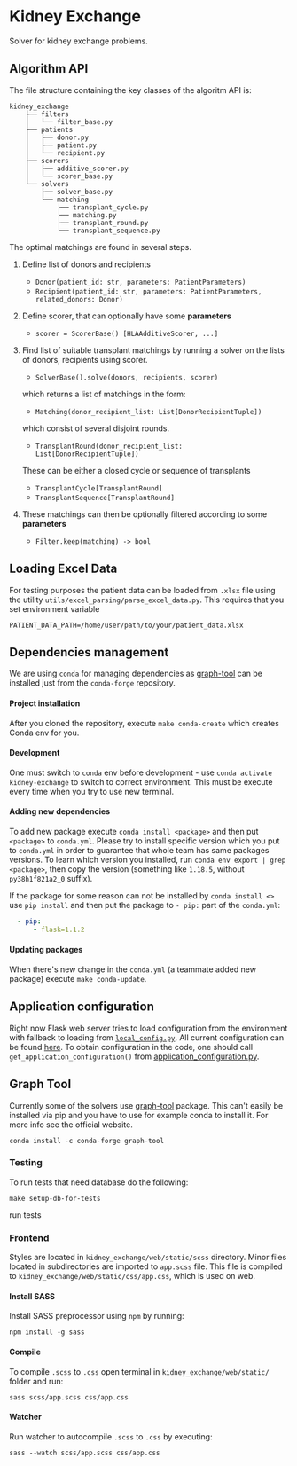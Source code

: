 # Kidney Exchange

Solver for kidney exchange problems. 

## Algorithm API
The file structure containing the key classes of the algoritm API is: 
```
kidney_exchange
    ├── filters
    │   └── filter_base.py
    ├── patients
    │   ├── donor.py
    │   ├── patient.py
    │   └── recipient.py
    ├── scorers
    │   ├── additive_scorer.py
    │   └── scorer_base.py
    └── solvers
        ├── solver_base.py
        └── matching
            ├── transplant_cycle.py
            ├── matching.py
            ├── transplant_round.py
            └── transplant_sequence.py

```
The optimal matchings are found in several steps.
1. Define list of donors and recipients 
    - `Donor(patient_id: str, parameters: PatientParameters)`
    - `Recipient(patient_id: str, parameters: PatientParameters, related_donors: Donor)`
     
2. Define scorer, that can optionally have some <b>parameters</b>
    - `scorer = ScorerBase() [HLAAdditiveScorer, ...]`
    
3. Find list of suitable transplant matchings by running a solver on the 
lists of donors, recipients using scorer.
    - `SolverBase().solve(donors, recipients, scorer)`
    
    which returns a list of matchings in the form:      
    - `Matching(donor_recipient_list: List[DonorRecipientTuple])`

    which consist of several disjoint rounds. 
    - `TransplantRound(donor_recipient_list: List[DonorRecipientTuple])`  
    
    These can be either a closed cycle or sequence of transplants
    - `TransplantCycle[TransplantRound]`
    - `TransplantSequence[TransplantRound]`
    
4. These matchings can then be optionally filtered according to some <b>parameters</b> 
    - `Filter.keep(matching) -> bool`
    
## Loading Excel Data
For testing purposes the patient data can be loaded from `.xlsx` file using the utility `utils/excel_parsing/parse_excel_data.py`. This requires that you set environment variable 
```
PATIENT_DATA_PATH=/home/user/path/to/your/patient_data.xlsx
``` 

## Dependencies management
We are using `conda` for managing dependencies as [graph-tool](https://graph-tool.skewed.de/)
can be installed just from the `conda-forge` repository.

#### Project installation
After you cloned the repository, execute `make conda-create` which creates Conda env for you.

#### Development
One must switch to `conda` env before development - use `conda activate kidney-exchange`
to switch to correct environment.
This must be execute every time when you try to use new terminal.

#### Adding new dependencies
To add new package execute `conda install <package>` and then put `<package>` to `conda.yml`.
Please try to install specific version which you put to `conda.yml` in order to guarantee that whole team has same 
packages versions.
To learn which version you installed, run `conda env export | grep <package>`, then copy the version 
(something like `1.18.5`, without `py38h1f821a2_0` suffix).

If the package for some reason can not be installed by `conda install <>` use `pip install`
and then put the package to `- pip:` part of the `conda.yml`:
```yaml
  - pip:
      - flask=1.1.2
```

#### Updating packages
When there's new change in the `conda.yml` (a teammate added new package) execute `make conda-update`.

## Application configuration
Right now Flask web server tries to load configuration from the environment
with fallback to loading from [`local_config.py`](kidney_exchange/web/local_config.py). 
All current configuration can be found [here](kidney_exchange/web/app_configuration/application_configuration.py).
To obtain configuration in the code, one should call `get_application_configuration()`
 from [application_configuration.py](kidney_exchange/web/app_configuration/application_configuration.py).

## Graph Tool
Currently some of the solvers use [graph-tool](https://graph-tool.skewed.de/) package. This can't 
easily be installed via pip and you have to use for example conda to install it. For more info see the official website. 
```
conda install -c conda-forge graph-tool
```

### Testing
To run tests that need database do the following:

```
make setup-db-for-tests
```

run tests

### Frontend

Styles are located in `kidney_exchange/web/static/scss` directory. Minor files located in subdirectories are imported to `app.scss` file. This file is compiled to `kidney_exchange/web/static/css/app.css`, which is used on web. 

#### Install SASS
Install SASS preprocessor using `npm` by running:
```~~~~~~~~~~~~
npm install -g sass
```
#### Compile
To compile `.scss` to `.css` open terminal in `kidney_exchange/web/static/` folder and run:
```
sass scss/app.scss css/app.css
```

#### Watcher
Run watcher to autocompile `.scss` to `.css` by executing:
```
sass --watch scss/app.scss css/app.css
```